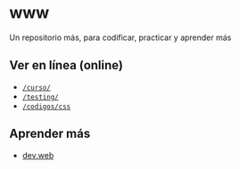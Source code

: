 # www

Un repositorio más, para codificar, practicar y aprender más

## Ver en línea (online)

* [`/curso/`](https://sidval.github.io/www/curso/)
* [`/testing/`](https://sidval.github.io/www/testing/)
* [`/codigos/css`](https://sidval.github.io/www/codigos/css/)

## Aprender más

* [dev.web](https://sidval.github.io/dev.web)
